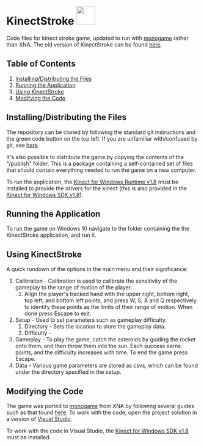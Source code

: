 # KinectStroke <img src="KinectStroke/Icon.ico" height="48">

Code files for kinect stroke game, updated to run with [monogame](https://docs.monogame.net/) rather than XNA. The old version of KinectStroke can be found [here](https://github.com/Whisky-Jack/KinectStroke3.0).

## Table of Contents
1. [Installing/Distributing the Files](#downloading)
2. [Running the Application](#running)
3. [Using KinectStroke](#using)
3. [Modifying the Code](#modifying)

## Installing/Distributing the Files <a name="downloading"></a>

The repository can be cloned by following the standard git instructions and the green code button on the top left. If you are unfamiliar with/confused by git, see [here](https://docs.github.com/en/repositories/creating-and-managing-repositories/cloning-a-repository).

It's also possible to distribute the game by copying the contents of the "/publish" folder. This is a package containing a self-contained set of files that should contain everything needed to run the game on a new computer.

To run the application, the [Kinect for Windows Runtime v1.8](https://www.microsoft.com/en-ca/download/details.aspx?id=40277) must be installed to provide the drivers for the kinect (this is also provided in the [Kinect for Windows SDK v1.8](https://www.microsoft.com/en-ca/download/details.aspx?id=40278)).

## Running the Application <a name="running"></a>

To run the game on Windows 10 navigate to the folder containing the the KinectStroke application, and run it.

## Using KinectStroke <a name="using"></a>

A quick rundown of the options in the main menu and their significance:

1. Calibration - Calibration is used to calibrate the sensitivity of the gameplay to the range of motion of the player.
    1. Align the player's tracked hand with the upper right, bottom right, top left, and bottom left points, and press W, S, A and Q respectively to identify these points as the limits of their range of motion. When done press Escape to exit.
2. Setup - Used to set parameters such as gameplay difficulty.
    1. Directory - Sets the location to store the gameplay data.
    2. Difficulty - 
3. Gameplay - To play the game, catch the asteroids by guiding the rocket onto them, and then throw them into the sun. Each success earns points, and the difficulty increases with time. To end the game press Escape.
4. Data - Various game parameters are stored as csvs, which can be found under the directory specified in the setup.

## Modifying the Code <a name="modifying"></a>

The game was ported to [monogame](https://docs.monogame.net/) from XNA by following several guides such as that found [here](http://www.knoxgamedesign.org/wp-content/uploads/2020/09/XnaToMonogame.pdf). To work with the code, open the project solution in a version of [Visual Studio](https://visualstudio.microsoft.com/downloads/).

To work with the code in Visual Studio, the [Kinect for Windows SDK v1.8](https://www.microsoft.com/en-ca/download/details.aspx?id=40278) must be installed.
